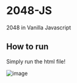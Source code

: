# 2048-JS
2048 in Vanilla Javascript

## How to run
Simply run the html file!

![image](https://user-images.githubusercontent.com/53892067/203884789-022fbf22-e3c9-408d-8135-5b91a8c049a1.png)
